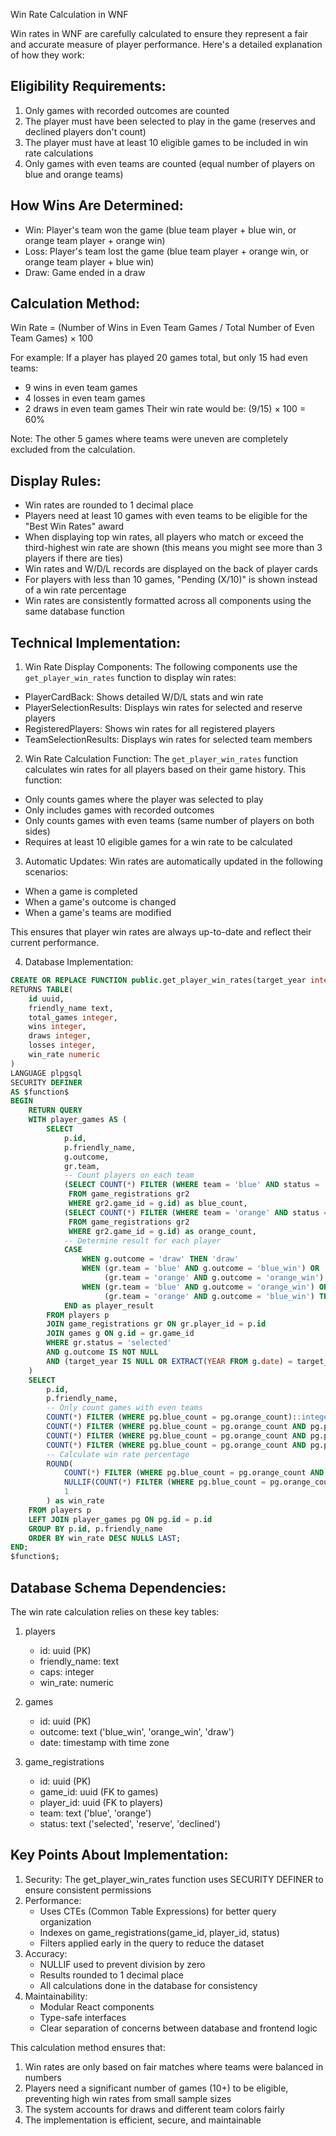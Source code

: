 Win Rate Calculation in WNF

Win rates in WNF are carefully calculated to ensure they represent a fair and accurate measure of player performance. Here's a detailed explanation of how they work:

Eligibility Requirements:
----------------------
1. Only games with recorded outcomes are counted
2. The player must have been selected to play in the game (reserves and declined players don't count)
3. The player must have at least 10 eligible games to be included in win rate calculations
4. Only games with even teams are counted (equal number of players on blue and orange teams)

How Wins Are Determined:
----------------------
- Win: Player's team won the game (blue team player + blue win, or orange team player + orange win)
- Loss: Player's team lost the game (blue team player + orange win, or orange team player + blue win)
- Draw: Game ended in a draw

Calculation Method:
-----------------
Win Rate = (Number of Wins in Even Team Games / Total Number of Even Team Games) × 100

For example:
If a player has played 20 games total, but only 15 had even teams:
- 9 wins in even team games
- 4 losses in even team games
- 2 draws in even team games
Their win rate would be: (9/15) × 100 = 60%

Note: The other 5 games where teams were uneven are completely excluded from the calculation.

Display Rules:
------------
- Win rates are rounded to 1 decimal place
- Players need at least 10 games with even teams to be eligible for the "Best Win Rates" award
- When displaying top win rates, all players who match or exceed the third-highest win rate are shown (this means you might see more than 3 players if there are ties)
- Win rates and W/D/L records are displayed on the back of player cards
- For players with less than 10 games, "Pending (X/10)" is shown instead of a win rate percentage
- Win rates are consistently formatted across all components using the same database function

Technical Implementation:
----------------------

1. Win Rate Display Components:
The following components use the `get_player_win_rates` function to display win rates:
- PlayerCardBack: Shows detailed W/D/L stats and win rate
- PlayerSelectionResults: Displays win rates for selected and reserve players
- RegisteredPlayers: Shows win rates for all registered players
- TeamSelectionResults: Displays win rates for selected team members

2. Win Rate Calculation Function:
The `get_player_win_rates` function calculates win rates for all players based on their game history. This function:
- Only counts games where the player was selected to play
- Only includes games with recorded outcomes
- Only counts games with even teams (same number of players on both sides)
- Requires at least 10 eligible games for a win rate to be calculated

3. Automatic Updates:
Win rates are automatically updated in the following scenarios:
- When a game is completed
- When a game's outcome is changed
- When a game's teams are modified

This ensures that player win rates are always up-to-date and reflect their current performance.

4. Database Implementation:
```sql
CREATE OR REPLACE FUNCTION public.get_player_win_rates(target_year integer DEFAULT NULL::integer)
RETURNS TABLE(
    id uuid, 
    friendly_name text, 
    total_games integer, 
    wins integer, 
    draws integer, 
    losses integer, 
    win_rate numeric
)
LANGUAGE plpgsql
SECURITY DEFINER
AS $function$
BEGIN
    RETURN QUERY
    WITH player_games AS (
        SELECT 
            p.id,
            p.friendly_name,
            g.outcome,
            gr.team,
            -- Count players on each team
            (SELECT COUNT(*) FILTER (WHERE team = 'blue' AND status = 'selected') 
             FROM game_registrations gr2 
             WHERE gr2.game_id = g.id) as blue_count,
            (SELECT COUNT(*) FILTER (WHERE team = 'orange' AND status = 'selected') 
             FROM game_registrations gr2 
             WHERE gr2.game_id = g.id) as orange_count,
            -- Determine result for each player
            CASE 
                WHEN g.outcome = 'draw' THEN 'draw'
                WHEN (gr.team = 'blue' AND g.outcome = 'blue_win') OR 
                     (gr.team = 'orange' AND g.outcome = 'orange_win') THEN 'win'
                WHEN (gr.team = 'blue' AND g.outcome = 'orange_win') OR 
                     (gr.team = 'orange' AND g.outcome = 'blue_win') THEN 'loss'
            END as player_result
        FROM players p
        JOIN game_registrations gr ON gr.player_id = p.id
        JOIN games g ON g.id = gr.game_id
        WHERE gr.status = 'selected'
        AND g.outcome IS NOT NULL
        AND (target_year IS NULL OR EXTRACT(YEAR FROM g.date) = target_year)
    )
    SELECT 
        p.id,
        p.friendly_name,
        -- Only count games with even teams
        COUNT(*) FILTER (WHERE pg.blue_count = pg.orange_count)::integer as total_games,
        COUNT(*) FILTER (WHERE pg.blue_count = pg.orange_count AND pg.player_result = 'win')::integer as wins,
        COUNT(*) FILTER (WHERE pg.blue_count = pg.orange_count AND pg.player_result = 'draw')::integer as draws,
        COUNT(*) FILTER (WHERE pg.blue_count = pg.orange_count AND pg.player_result = 'loss')::integer as losses,
        -- Calculate win rate percentage
        ROUND(
            COUNT(*) FILTER (WHERE pg.blue_count = pg.orange_count AND pg.player_result = 'win')::numeric / 
            NULLIF(COUNT(*) FILTER (WHERE pg.blue_count = pg.orange_count), 0) * 100,
            1
        ) as win_rate
    FROM players p
    LEFT JOIN player_games pg ON pg.id = p.id
    GROUP BY p.id, p.friendly_name
    ORDER BY win_rate DESC NULLS LAST;
END;
$function$;

```

Database Schema Dependencies:
--------------------------
The win rate calculation relies on these key tables:

1. players
   - id: uuid (PK)
   - friendly_name: text
   - caps: integer
   - win_rate: numeric

2. games
   - id: uuid (PK)
   - outcome: text ('blue_win', 'orange_win', 'draw')
   - date: timestamp with time zone

3. game_registrations
   - id: uuid (PK)
   - game_id: uuid (FK to games)
   - player_id: uuid (FK to players)
   - team: text ('blue', 'orange')
   - status: text ('selected', 'reserve', 'declined')

Key Points About Implementation:
-----------------------------
1. Security: The get_player_win_rates function uses SECURITY DEFINER to ensure consistent permissions
2. Performance: 
   - Uses CTEs (Common Table Expressions) for better query organization
   - Indexes on game_registrations(game_id, player_id, status)
   - Filters applied early in the query to reduce the dataset
3. Accuracy:
   - NULLIF used to prevent division by zero
   - Results rounded to 1 decimal place
   - All calculations done in the database for consistency
4. Maintainability:
   - Modular React components
   - Type-safe interfaces
   - Clear separation of concerns between database and frontend logic

This calculation method ensures that:
1. Win rates are only based on fair matches where teams were balanced in numbers
2. Players need a significant number of games (10+) to be eligible, preventing high win rates from small sample sizes
3. The system accounts for draws and different team colors fairly
4. The implementation is efficient, secure, and maintainable